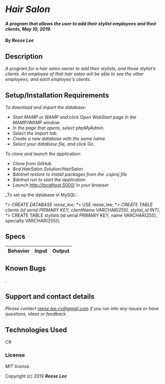 # _Hair Salon_

#### _A program that allows the user to add their stylist employees and their clients, May 10, 2019._

#### By _**Reese Lee**_

## Description

_A program for a hair salon owner to add their stylists, and those stylist's clients. An employee of that hair salon will be able to see the other employees, and each employee's clients._

## Setup/Installation Requirements

_To download and import the database:_

* _Start MAMP or WAMP and click Open WebStart page in the MAMP/WAMP window._
* _In the page that opens, select phpMyAdmin._
* _Select the Import tab._
* _Create a new database with the same name._
* _Select your database file, and click Go._

_To clone and launch the application:_

* _Clone from GitHub_
* _$cd HairSalon.Solution/HairSalon_
* _$dotnet restore to install packages from the .csproj file_
* _$dotnet run to start the application_
* _Launch [http://localhost:5000/](http://localhost:5000/) in your browser_

_To set up the database in MySQL:

*_> CREATE DATABASE reese_lee;
*_> USE reese_lee;
*_> CREATE TABLE clients (id serial PRIMARY KEY, clientName VARCHAR(255), stylist_id INT);
*_> CREATE TABLE stylists (id serial PRIMARY KEY, name VARCHAR(255), specialty VARCHAR(255));

## Specs

| Behavior | Input | Output |
| ------------- |:-------------:| -----:|


## Known Bugs

_._

## Support and contact details

_Please contact reese.lee.cy@gmail.com if you run into any issues or have questions, ideas or feedback._

## Technologies Used

_C#_

### License

*MIT license.*

Copyright (c) 2019 **_Reese Lee_**
